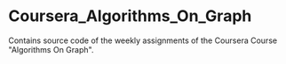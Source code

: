 # Coursera_Algorithms_On_Graph
Contains source code of the weekly assignments of the Coursera Course "Algorithms On Graph".
